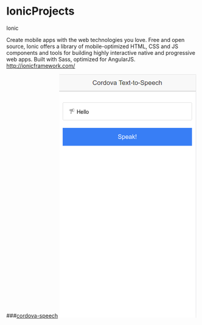 # IonicProjects
Ionic 

Create mobile apps with the web technologies you love.
Free and open source, Ionic offers a library of mobile-optimized HTML, CSS and JS components and tools for building highly interactive native and progressive web apps. Built with Sass, optimized for AngularJS.
http://ionicframework.com/ 


###[cordova-speech](/cordova-speech)
![语音合成](cordova-speech/sk.gif)
